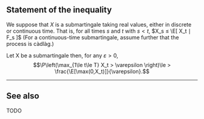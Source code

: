 ## Statement of the inequality

We suppose that $X$ is a submartingale taking real values, either in discrete or continuous time. That is, for all times $s$ and $t$ with $s < t$,
$X_s ≤ \E[ X_t ∣ F_s ]$ (For a continuous-time submartingale, assume further that the process is càdlàg.)

Let X be a submartingale then, for any $\varepsilon>0$, 
$$\P\left(\max_{1\le t\le T} X_t > \varepsilon \right)\le > \frac{\E[\max(0,X_t)]}{\varepsilon}.$$




---

## See also

TODO